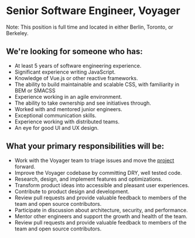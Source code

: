 # Senior Software Engineer, Voyager

Note: This position is full time and located in either Berlin, Toronto, or Berkeley.

## We're looking for someone who has:
* At least 5 years of software engineering experience.
* Significant experience writing JavaScript.
* Knowledge of Vue.js or other reactive frameworks.
* The ability to build maintainable and scalable CSS, with familiarity in BEM or SMACSS
* Experience working in an agile environment.
* The ability to take ownership and see initiatives through.
* Worked with and mentored junior engineers.
* Exceptional communication skills.
* Experience working with distributed teams.
* An eye for good UI and UX design.

## What your primary responsibilities will be:
* Work with the Voyager team to triage issues and move the [project](https://github.com/cosmos/voyager/projects) forward.
* Improve the Voyager codebase by committing DRY, well tested code.
* Research, design, and implement features and optimizations.
* Transform product ideas into accessible and pleasant user experiences.
* Contribute to product design and development.
* Review pull requests and provide valuable feedback to members of the team and open source contributors.
* Participate in discussion about architecture, security, and performance.
* Mentor other engineers and support the growth and health of the team.
* Review pull requests and provide valuable feedback to members of the team and open source contributors.
